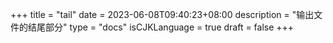 +++
title = "tail"
date = 2023-06-08T09:40:23+08:00
description = "输出文件的结尾部分"
type = "docs"
isCJKLanguage = true
draft = false
+++